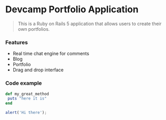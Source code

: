 # Devcamp Portfolio Application

> This is a Ruby on Rails 5 application that allows users to create their own portfolios.

### Features

- Real time chat engine for comments
- Blog
- Portfolio
- Drag and drop interface

### Code example
 ```ruby
def my_great_method
  puts "here it is"
end
```

```javascript
alert('Hi there');
```